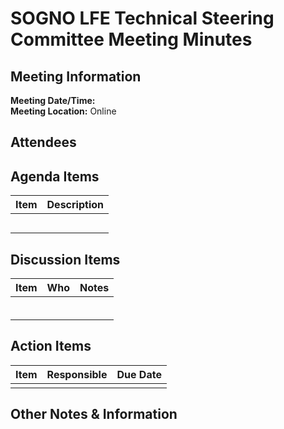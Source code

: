 # SOGNO LFE Technical Steering Committee Meeting Minutes
## Meeting Information
**Meeting Date/Time:**    
**Meeting Location:** Online   

## Attendees


## Agenda Items

| Item | Description |
| ---- | ---- |
|      |      |
|      |      |
|      |      |
|      |      |
|      |      |


## Discussion Items
| Item | Who | Notes |
| ---- | ---- | ---- |
|      |      |      |
|      |      |      |
|      |      |      |
|      |      |      |
|      |      |      |
|      |      |      |


## Action Items
| Item | Responsible | Due Date |
| ---- | ---- | ---- |
|      |      |      |


## Other Notes & Information
